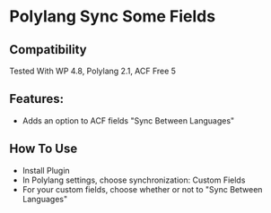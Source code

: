 Polylang Sync Some Fields
=========================

Compatibility
-------------
Tested With WP 4.8, Polylang 2.1, ACF Free 5

Features:
---------
 - Adds an option to ACF fields "Sync Between Languages"

How To Use
----------

* Install Plugin
* In Polylang settings, choose synchronization: Custom Fields
* For your custom fields, choose whether or not to "Sync Between Languages" 

